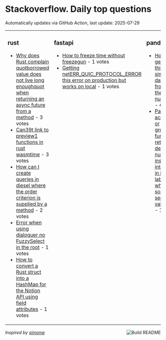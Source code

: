 # Stackoverflow. Daily top questions 

Automatically updates via GitHub Action, last update: <!-- date starts -->2025-07-29<!-- date ends -->


<table><tr><td valign="top" width="33%">

### rust
<!-- rust starts -->
* [Why does Rust complain quotborrowed value does not live long enoughquot when returning an async future from a method](https://stackoverflow.com/questions/79718285/why-does-rust-complain-borrowed-value-does-not-live-long-enough-when-returning) - 3 votes
* [Can39t link to preview1 functions in rust wasmtime](https://stackoverflow.com/questions/79716774/cant-link-to-preview1-functions-in-rust-wasmtime) - 3 votes
* [How can I create queries in diesel where the order criterion is supplied by a method](https://stackoverflow.com/questions/79718936/how-can-i-create-queries-in-diesel-where-the-order-criterion-is-supplied-by-a-me) - 2 votes
* [Error when using dialoguer no FuzzySelect in the root](https://stackoverflow.com/questions/79716788/error-when-using-dialoguer-no-fuzzyselect-in-the-root) - 1 votes
* [How to convert a Rust struct into a HashMap for the Notion API using field attributes](https://stackoverflow.com/questions/79717943/how-to-convert-a-rust-struct-into-a-hashmap-for-the-notion-api-using-field-attri) - 1 votes
<!-- rust ends -->
</td><td valign="top" width="34%">


### fastapi
<!-- fastapi starts -->
* [How to freeze time without freezegun](https://stackoverflow.com/questions/79718274/how-to-freeze-time-without-freezegun) - 1 votes
* [Getting netERR_QUIC_PROTOCOL_ERROR this error on production but works on local](https://stackoverflow.com/questions/79718964/getting-neterr-quic-protocol-error-this-error-on-production-but-works-on-loc) - 1 votes
<!-- fastapi ends -->
</td><td valign="top" width="34%">


### pandas
<!-- pandas starts -->
* [How to generate this simple dataframe from these numbers](https://stackoverflow.com/questions/79718463/how-to-generate-this-simple-dataframe-from-these-numbers) - 4 votes
* [Pandas dt accessor or groupby function returning decimal numbers instead of integers in index labels where some series values NA](https://stackoverflow.com/questions/79718085/pandas-dt-accessor-or-groupby-function-returning-decimal-numbers-instead-of-inte) - 1 votes
<!-- pandas ends -->
</td></tr></table>

<a href="https://github.com/hp0404/hp0404/actions"><img src="https://github.com/hp0404/hp0404/workflows/Build%20README/badge.svg" align="right" alt="Build README"></a> <p>*Inspired by  [simonw](https://github.com/simonw/simonw)*</p>
